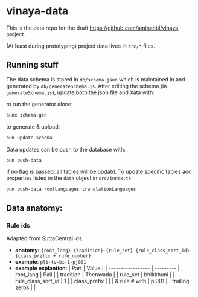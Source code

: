 # vinaya-data

This is the data repo for the draft https://github.com/aminahbl/vinaya project.

(At least during prototyping) project data lives in `src/*` files.

## Running stuff

The data schema is stored in `db/schema.json` which is maintained in and generated by `db/generateSchema.js`. After editing the schema (in `generateSchema.js`), update both the json file and Xata with:

to run the generator alone:

```sh
bunx schema-gen
```

to generate & upload:

```sh
bun update-schema
```

Data updates can be push to the database with:

```sh
bun push-data
```

If no flag is passed, all tables will be updatd. To update specific tables add properties listed in the `data` object in `src/index.ts`:

```sh
bun push-data rootLanguages translationLanguages
```

## Data anatomy:

### Rule ids

Adapted from SuttaCentral ids.

- **anatomy:**
  `{root_lang}-{tradition}-{rule_set}-{rule_class_sort_id}-{class_prefix + rule_number}`
- **example**: `pli-tv-bi-1-pj001`
- **example explantion**:
  | Part | Value |
  | ----------------- | --------- |
  | root_lang | Pali |
  | tradition | Theravada |
  | rule_set | bhikkhuni |
  | rule_class_sort_id | 1 |
  | class_prefix | |
  | & rule # with | pj001 |
  | trailing zeros | |

